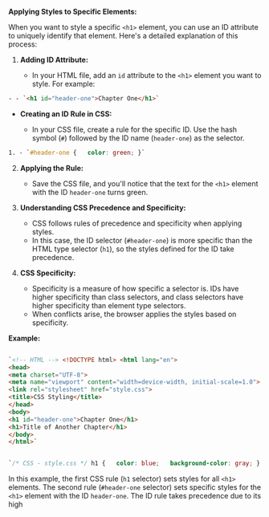 
**Applying Styles to Specific Elements:**

When you want to style a specific `<h1>` element, you can use an ID attribute to uniquely identify that element. Here's a detailed explanation of this process:

1. **Adding ID Attribute:**
    
    - In your HTML file, add an `id` attribute to the `<h1>` element you want to style. For example:
        
```html
- - `<h1 id="header-one">Chapter One</h1>`
```

        
        
- **Creating an ID Rule in CSS:**
    
    - In your CSS file, create a rule for the specific ID. Use the hash symbol (`#`) followed by the ID name (`header-one`) as the selector.
        
```css
1. - `#header-one {   color: green; }`
```
        


        
2. **Applying the Rule:**
    
    - Save the CSS file, and you'll notice that the text for the `<h1>` element with the ID `header-one` turns green.
3. **Understanding CSS Precedence and Specificity:**
    
    - CSS follows rules of precedence and specificity when applying styles.
    - In this case, the ID selector (`#header-one`) is more specific than the HTML type selector (`h1`), so the styles defined for the ID take precedence.
4. **CSS Specificity:**
    
    - Specificity is a measure of how specific a selector is. IDs have higher specificity than class selectors, and class selectors have higher specificity than element type selectors.
    - When conflicts arise, the browser applies the styles based on specificity.

**Example:**

```html

`<!-- HTML --> <!DOCTYPE html> <html lang="en">
<head>  
<meta charset="UTF-8">   
<meta name="viewport" content="width=device-width, initial-scale=1.0">  
<link rel="stylesheet" href="style.css">   
<title>CSS Styling</title> 
</head>
<body>  
<h1 id="header-one">Chapter One</h1>  
<h1>Title of Another Chapter</h1> 
</body> 
</html>`
```

```css

`/* CSS - style.css */ h1 {   color: blue;   background-color: gray; }  #header-one {   color: green; }`
```



In this example, the first CSS rule (`h1` selector) sets styles for all `<h1>` elements. The second rule (`#header-one` selector) sets specific styles for the `<h1>` element with the ID `header-one`. The ID rule takes precedence due to its high